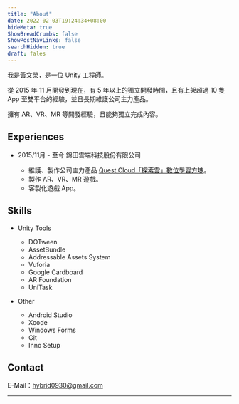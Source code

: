 ```yaml
---
title: "About"
date: 2022-02-03T19:24:34+08:00
hideMeta: true
ShowBreadCrumbs: false
ShowPostNavLinks: false
searchHidden: true
draft: fales
---
```


我是黃文榮，是一位 Unity 工程師。

從 2015 年 11 月開發到現在，有 5 年以上的獨立開發時間，且有上架超過 10 隻 App 至雙平台的經驗，並且長期維護公司主力產品。

擁有 AR、VR、MR 等開發經驗，且能夠獨立完成內容。

## Experiences

* 2015/11月 - 至今 錦田雲端科技股份有限公司

  * 維護、製作公司主力產品 [Quest Cloud「探索雲」數位學習方塊][exp1]。
  * 製作 AR、VR、MR 遊戲。
  * 客製化遊戲 App。

## Skills

* Unity Tools
  
  * DOTween
  * AssetBundle
  * Addressable Assets System
  * Vuforia
  * Google Cardboard
  * AR Foundation
  * UniTask

* Other

  * Android Studio
  * Xcode
  * Windows Forms
  * Git
  * Inno Setup

## Contact

E-Mail：hybrid0930@gmail.com
______________________________________________________________________

[exp1]:https://jt-qc.com/product-pages?p_id=1
